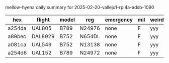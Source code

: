 mellow-hyena daily summary for 2025-02-20-vallejo1-rpi4a-adsb-1090

|hex|flight|model|reg|emergency|mil|weirdo|
|--|--|--|--|--|--|--|
|a254da|UAL805|B789|N24976|none|F|yyy|
|a89bec|DAL8929|B752|N654DL|none|F|yyy|
|a081ca|UAL549|B752|N13138|none|F|yyy|
|a254d6|UAL152|B789|N24972|none|F|yyy|
